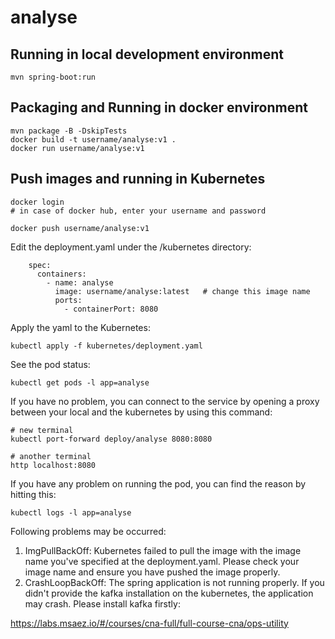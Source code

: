 # analyse

## Running in local development environment

```
mvn spring-boot:run
```

## Packaging and Running in docker environment

```
mvn package -B -DskipTests
docker build -t username/analyse:v1 .
docker run username/analyse:v1
```

## Push images and running in Kubernetes

```
docker login 
# in case of docker hub, enter your username and password

docker push username/analyse:v1
```

Edit the deployment.yaml under the /kubernetes directory:
```
    spec:
      containers:
        - name: analyse
          image: username/analyse:latest   # change this image name
          ports:
            - containerPort: 8080

```

Apply the yaml to the Kubernetes:
```
kubectl apply -f kubernetes/deployment.yaml
```

See the pod status:
```
kubectl get pods -l app=analyse
```

If you have no problem, you can connect to the service by opening a proxy between your local and the kubernetes by using this command:
```
# new terminal
kubectl port-forward deploy/analyse 8080:8080

# another terminal
http localhost:8080
```

If you have any problem on running the pod, you can find the reason by hitting this:
```
kubectl logs -l app=analyse
```

Following problems may be occurred:

1. ImgPullBackOff:  Kubernetes failed to pull the image with the image name you've specified at the deployment.yaml. Please check your image name and ensure you have pushed the image properly.
1. CrashLoopBackOff: The spring application is not running properly. If you didn't provide the kafka installation on the kubernetes, the application may crash. Please install kafka firstly:

https://labs.msaez.io/#/courses/cna-full/full-course-cna/ops-utility


